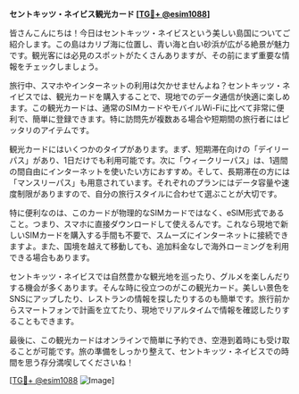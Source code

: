 **セントキッツ・ネイビス観光カード [[TG💪+ @esim1088](https://t.me/s/esim1088)]**

皆さんこんにちは！今日はセントキッツ・ネイビスという美しい島国についてご紹介します。この島はカリブ海に位置し、青い海と白い砂浜が広がる絶景が魅力です。観光客には必見のスポットがたくさんありますが、その前にまず重要な情報をチェックしましょう。

旅行中、スマホやインターネットの利用は欠かせませんよね？セントキッツ・ネイビスでは、観光カードを購入することで、現地でのデータ通信が快適に楽しめます。この観光カードは、通常のSIMカードやモバイルWi-Fiに比べて非常に便利で、簡単に登録できます。特に訪問先が複数ある場合や短期間の旅行者にはピッタリのアイテムです。

観光カードにはいくつかのタイプがあります。まず、短期滞在向けの「デイリーパス」があり、1日だけでも利用可能です。次に「ウィークリーパス」は、1週間の間自由にインターネットを使いたい方におすすめ。そして、長期滞在の方には「マンスリーパス」も用意されています。それぞれのプランにはデータ容量や速度制限がありますので、自分の旅行スタイルに合わせて選ぶことが大切です。

特に便利なのは、このカードが物理的なSIMカードではなく、eSIM形式であること。つまり、スマホに直接ダウンロードして使えるんです。これなら現地で新しいSIMカードを購入する手間も不要で、スムーズにインターネットに接続できますよ。また、国境を越えて移動しても、追加料金なしで海外ローミングを利用できる場合もあります。

セントキッツ・ネイビスでは自然豊かな観光地を巡ったり、グルメを楽しんだりする機会が多くあります。そんな時に役立つのがこの観光カード。美しい景色をSNSにアップしたり、レストランの情報を探したりするのも簡単です。旅行前からスマートフォンで計画を立てたり、現地でリアルタイムで情報を確認したりすることもできます。

最後に、この観光カードはオンラインで簡単に予約でき、空港到着時にも受け取ることが可能です。旅の準備をしっかり整えて、セントキッツ・ネイビスでの時間を思う存分満喫してくださいね！

[[TG💪+ @esim1088](https://t.me/s/esim1088) ![Image](https://i.postimg.cc/Y0z9fWf4/image.png)]